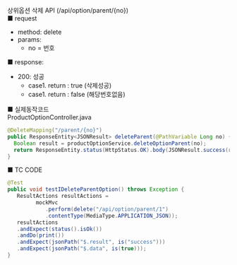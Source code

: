 상위옵션 삭제 API (/api/option/parent/{no})  
■ request
   - method: delete
   - params:
      - no = 번호  
  
■ response:  
   - 200: 성공  
      - case1. return : true (삭제성공)  
      - case1. return : false (해당번호없음)  
  
■ 실제동작코드  
ProductOptionController.java  
```java
@DeleteMapping("/parent/{no}")
public ResponseEntity<JSONResult> deleteParent(@PathVariable Long no) {
  Boolean result = productOptionService.deleteOptionParent(no);
  return ResponseEntity.status(HttpStatus.OK).body(JSONResult.success(result));
}
```
  
■ TC CODE  
  
```java
@Test
public void testIDeleteParentOption() throws Exception {
   ResultActions resultActions =
         mockMvc
            .perform(delete("/api/option/parent/1")
            .contentType(MediaType.APPLICATION_JSON));
   resultActions
   .andExpect(status().isOk())
   .andDo(print())
   .andExpect(jsonPath("$.result", is("success")))
   .andExpect(jsonPath("$.data", is(true)));
}
```
